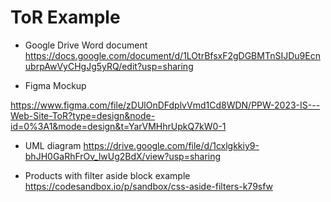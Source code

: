 # ToR Example

- Google Drive Word document
https://docs.google.com/document/d/1LOtrBfsxF2gDGBMTnSIJDu9EcnubrpAwVyCHgJg5yRQ/edit?usp=sharing

- Figma Mockup

https://www.figma.com/file/zDUlOnDFdplvVmd1Cd8WDN/PPW-2023-IS---Web-Site-ToR?type=design&node-id=0%3A1&mode=design&t=YarVMHhrUpkQ7kW0-1


- UML diagram
https://drive.google.com/file/d/1cxlgkkiy9-bhJH0GaRhFrOv_lwUg2BdX/view?usp=sharing

- Products with filter aside block example
  https://codesandbox.io/p/sandbox/css-aside-filters-k79sfw
